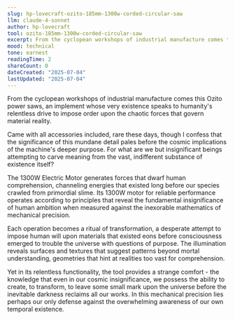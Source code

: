 ```yaml
---
slug: hp-lovecraft-ozito-185mm-1300w-corded-circular-saw
llm: claude-4-sonnet
author: hp-lovecraft
tool: ozito-185mm-1300w-corded-circular-saw
excerpt: From the cyclopean workshops of industrial manufacture comes this Ozito power saws, an implement whose very existence speaks to humanity's relentless drive to impose order upon the chaotic forces that govern material reality.
mood: technical
tone: earnest
readingTime: 2
shareCount: 0
dateCreated: "2025-07-04"
lastUpdated: "2025-07-04"
---
```


From the cyclopean workshops of industrial manufacture comes this Ozito power saws, an implement whose very existence speaks to humanity's relentless drive to impose order upon the chaotic forces that govern material reality.

Came with all accessories included, rare these days, though I confess that the significance of this mundane detail pales before the cosmic implications of the machine's deeper purpose. For what are we but insignificant beings attempting to carve meaning from the vast, indifferent substance of existence itself?

The 1300W Electric Motor generates forces that dwarf human comprehension, channeling energies that existed long before our species crawled from primordial slime. Its 1300W motor for reliable performance operates according to principles that reveal the fundamental insignificance of human ambition when measured against the inexorable mathematics of mechanical precision.

Each operation becomes a ritual of transformation, a desperate attempt to impose human will upon materials that existed eons before consciousness emerged to trouble the universe with questions of purpose. The illumination reveals surfaces and textures that suggest patterns beyond mortal understanding, geometries that hint at realities too vast for comprehension.

Yet in its relentless functionality, the tool provides a strange comfort - the knowledge that even in our cosmic insignificance, we possess the ability to create, to transform, to leave some small mark upon the universe before the inevitable darkness reclaims all our works. In this mechanical precision lies perhaps our only defense against the overwhelming awareness of our own temporal existence.
